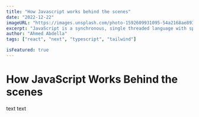 ```yaml
---
title: "How Javascript works behind the scenes"
date: "2022-12-22"
imageURL: "https://images.unsplash.com/photo-1592609931095-54a2168ae893?ixlib=rb-4.0.3&ixid=MnwxMjA3fDB8MHxwaG90by1wYWdlfHx8fGVufDB8fHx8&auto=format&fit=crop&w=1170&q=80"
excerpt: "JavaScript is a synchronous, single threaded language with specific order of execution. Everything inside a JavaScript function executes inside the Execution Context. "
author: "Ahmed Abdella"
tags: ["react", "next", "typescript", "tailwind"]

isFeatured: true
---
```


# How JavaScript Works Behind the scenes

text text
